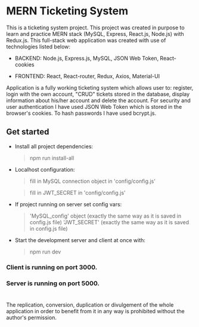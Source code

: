 # MERN Ticketing System

This is a ticketing system project. This project was created in purpose to learn and practice MERN stack (MySQL, Express, React.js, Node.js) with Redux.js. This full-stack web application was created with use of technologies listed below:

- BACKEND:
  Node.js, Express.js, MySQL, JSON Web Token, React-cookies

- FRONTEND:
  React, React-router, Redux, Axios, Material-UI

Application is a fully working ticketing system which allows user to: register, login with the own account, "CRUD" tickets stored in the database, display information about his/her account and delete the account. For security and user authentication I have used JSON Web Token which is stored in the browser's cookies. To hash passwords I have used bcrypt.js.

## Get started

- Install all project dependencies:

  > npm run install-all

- Localhost configuration:

  > fill in MySQL connection object in 'config/config.js'
  
  > fill in JWT_SECRET in 'config/config.js'

- If project running on server set config vars:

  > 'MySQL_config' object (exactly the same way as it is saved in config.js file)
  > 'JWT_SECRET' (exactly the same way as it is saved in config.js file)

- Start the development server and client at once with:
  > npm run dev

### Client is running on port 3000.

### Server is running on port 5000.

#

The replication, conversion, duplication or divulgement of the whole application in order to benefit from it in any way is prohibited without the author's permission.
